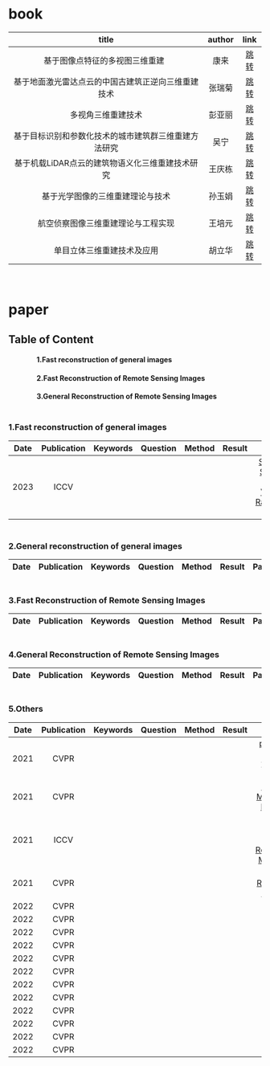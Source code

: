 # book
| title                           |   author     |        link          |
| :------------------------:      |    :-:      |         :-:          |
|&nbsp; &nbsp; &nbsp; 基于图像点特征的多视图三维重建 &nbsp; &nbsp; &nbsp; &nbsp;|康来  |[跳转](https://https://book.duxiu.com/bookDetail.jsp?dxNumber=000015618915&d=A9BEC0107C1B0A868889870A884A6324&fenlei=181610010703&sw=%E5%9F%BA%E4%BA%8E%E5%9B%BE%E5%83%8F%E7%82%B9%E7%89%B9%E5%BE%81%E7%9A%84%E5%A4%9A%E8%A7%86%E5%9B%BE%E4%B8%89%E7%BB%B4%E9%87%8D%E5%BB%BA+%E5%BA%B7%E6%9D%A5)|
|基于地面激光雷达点云的中国古建筑正逆向三维重建技术| 张瑞菊|[跳转](https://book.duxiu.com/bookDetail.jsp?dxNumber=000019485749&d=A1CB7198165AB13FDF22FB6B45627B0B&fenlei=1820060105&sw=%E5%9F%BA%E4%BA%8E%E5%9C%B0%E9%9D%A2%E6%BF%80%E5%85%89%E9%9B%B7%E8%BE%BE%E7%82%B9%E4%BA%91%E7%9A%84%E4%B8%AD%E5%9B%BD%E5%8F%A4%E5%BB%BA%E7%AD%91%E6%AD%A3%E9%80%86%E5%90%91%E4%B8%89%E7%BB%B4%E9%87%8D%E5%BB%BA%E6%8A%80%E6%9C%AF+%E5%BC%A0%E7%91%9E%E8%8F%8A)|
|多视角三维重建技术                               | 彭亚丽|[跳转](https://book.duxiu.com/bookDetail.jsp?dxNumber=000019170367&d=90F813BE8C83F988B098544B920334EC&fenlei=181610010703&sw=%E5%A4%9A%E8%A7%86%E8%A7%92%E4%B8%89%E7%BB%B4%E9%87%8D%E5%BB%BA%E6%8A%80%E6%9C%AF+%E5%BD%AD%E4%BA%9A%E4%B8%BD)|
|基于目标识别和参数化技术的城市建筑群三维重建方法研究 |吴宁|[跳转](https://book.duxiu.com/bookDetail.jsp?dxNumber=000016114342&d=4718776F92FF70D0539C02CC5AA2C645&fenlei=18201503&sw=%E5%9F%BA%E4%BA%8E%E7%9B%AE%E6%A0%87%E8%AF%86%E5%88%AB%E5%92%8C%E5%8F%82%E6%95%B0%E5%8C%96%E6%8A%80%E6%9C%AF%E7%9A%84%E5%9F%8E%E5%B8%82%E5%BB%BA%E7%AD%91%E7%BE%A4%E4%B8%89%E7%BB%B4%E9%87%8D%E5%BB%BA%E6%96%B9%E6%B3%95%E7%A0%94%E7%A9%B6+%E5%90%B4%E5%AE%81)|
|基于机载LiDAR点云的建筑物语义化三维重建技术研究     |王庆栋|[跳转](https://book.duxiu.com/bookDetail.jsp?dxNumber=000019396151&d=899BE8023CA45D9FA553EF882043D484&fenlei=1820060105&sw=%E5%9F%BA%E4%BA%8E%E8%AF%AD%E4%B9%89%E5%BB%BA%E6%A8%A1%E6%A1%86%E6%9E%B6%E7%9A%84%E6%9C%BA%E8%BD%BDLiDAR%E7%82%B9%E4%BA%91%E5%BB%BA%E7%AD%91%E7%89%A9%E4%B8%89%E7%BB%B4%E9%87%8D%E5%BB%BA%E6%8A%80%E6%9C%AF%E7%A0%94%E7%A9%B6)|
|基于光学图像的三维重建理论与技术                   |孙玉娟|[跳转](https://book.duxiu.com/bookDetail.jsp?dxNumber=000017133329&d=78D8750BBE3000A78415C21F3D81208E&fenlei=130306&sw=%E5%9F%BA%E4%BA%8E%E5%85%89%E5%AD%A6%E5%9B%BE%E5%83%8F%E7%9A%84%E4%B8%89%E7%BB%B4%E9%87%8D%E5%BB%BA%E7%90%86%E8%AE%BA%E4%B8%8E%E6%8A%80%E6%9C%AF+%E5%AD%99%E7%8E%89%E5%A8%9F)|
|航空侦察图像三维重建理论与工程实现                  |王培元|[跳转](https://book.duxiu.com/bookDetail.jsp?dxNumber=000019592848&d=3C708E4118EC7637F3340C4C83D5DC51&fenlei=050505&sw=%E8%88%AA%E7%A9%BA%E4%BE%A6%E5%AF%9F%E5%9B%BE%E5%83%8F%E4%B8%89%E7%BB%B4%E9%87%8D%E5%BB%BA%E7%90%86%E8%AE%BA%E4%B8%8E%E5%B7%A5%E7%A8%8B%E5%AE%9E%E7%8E%B0+%E7%8E%8B%E5%9F%B9%E5%85%83)|
|单目立体三维重建技术及应用                       | 胡立华|[跳转](https://book.duxiu.com/bookDetail.jsp?dxNumber=000018968622&d=57B0C773BA174C13CA8739034FFFCD09&fenlei=1820060105&sw=%E5%8D%95%E7%9B%AE%E7%AB%8B%E4%BD%93%E4%B8%89%E7%BB%B4%E9%87%8D%E5%BB%BA%E6%8A%80%E6%9C%AF%E5%8F%8A%E5%BA%94%E7%94%A8+%E8%83%A1%E7%AB%8B%E5%8D%8E)|

# <br>paper
## Table of Content
#### &emsp;&emsp;&emsp;&emsp;1.Fast reconstruction of general images
#### &emsp;&emsp;&emsp;&emsp;2.Fast Reconstruction of Remote Sensing Images
#### &emsp;&emsp;&emsp;&emsp;3.General Reconstruction of Remote Sensing Images  

### <br>1.Fast reconstruction of general images
|Date |Publication|	Keywords|Question|Method|Result  |	Paper       |	code| Status |
| :-:  | :-:     | :-:     | :-:     | :-:   | :-:   | :-:          | :-:  | :-:   |
|2023 |  ICCV    |         |         |       |       | [Strivec: Sparse Tri-Vector Radiance Fields](https://cz5waila03cyo0tux1owpyofgoryroob.aminer.cn/DB/C2/13/DBC2137E3A65428B00909389DF42C6B6.pdf)|  https://github.com/Zerg-Overmind/Strivec|   |

### <br>2.General reconstruction of general images
|Date |Publication|	Keywords|Question|Method|Result  |	Paper       |	code| Status |
| :-:  | :-:     | :-:     | :-:     | :-:   | :-:   | :-:          | :-:  | :-:   |

### <br>3.Fast Reconstruction of Remote Sensing Images
|Date |Publication|	Keywords|Question|Method|Result  |	Paper       |	code| Status |
| :-:  | :-:     | :-:     | :-:     | :-:   | :-:   | :-:          | :-:  | :-:   |


### <br>4.General Reconstruction of Remote Sensing Images
|Date |Publication|	Keywords|Question|Method|Result  |	Paper       |	code| Status |
| :-:  | :-:     | :-:     | :-:     | :-:   | :-:   | :-:          | :-:  | :-:   |

### <br>5.Others
|Date |Publication|	Keywords|Question|Method|Result  |	Paper       |	code| Status |
| :-:  | :-:     | :-:     | :-:     | :-:   | :-:   | :-:          | :-:  | :-:   |
|2021 |  CVPR    |         |         |       |       |[pixelNeRF: Neural Radiance Fields from One or Few Images](https://openaccess.thecvf.com/content/CVPR2021/papers/Yu_pixelNeRF_Neural_Radiance_Fields_From_One_or_Few_Images_CVPR_2021_paper.pdf)|      |      |
|2021 |CVPR      |          |        |       |       |[IBRNet: Learning Multi-View Image-Based Rendering](https://openaccess.thecvf.com/content/CVPR2021/papers/Wang_IBRNet_Learning_Multi-View_Image-Based_Rendering_CVPR_2021_paper.pdf)|     |       |
|2021 |ICCV       |          |       |       |       |[MVSNeRF: Fast Generalizable Radiance Field Reconstructionfrom Multi-View Stereo](https://openaccess.thecvf.com/content/ICCV2021/papers/Chen_MVSNeRF_Fast_Generalizable_Radiance_Field_Reconstruction_From_Multi-View_Stereo_ICCV_2021_paper.pdf)| https://github.com/apchenstu/mvsnerf  |      |
|2021 |  CVPR    |         |         |       |       |[D-NeRF: Neural Radiance Fields for Dynamic Scenes](arxiv.org/pdf/2011.13961v1.pdf)|  albertpumarola/D-NeRF (github.com)   |      |
|2022 |  CVPR    |         |         |       |       |[]()|           |          |
|2022 |  CVPR    |         |         |       |       |[]()|           |          |
|2022 |  CVPR    |         |         |       |       |[]()|           |          |
|2022 |  CVPR    |         |         |       |       |[]()|           |          |
|2022 |  CVPR    |         |         |       |       |[]()|           |          |
|2022 |  CVPR    |         |         |       |       |[]()|           |          |
|2022 |  CVPR    |         |         |       |       |[]()|           |          |
|2022 |  CVPR    |         |         |       |       |[]()|           |          |
|2022 |  CVPR    |         |         |       |       |[]()|           |          |
|2022 |  CVPR    |         |         |       |       |[]()|           |          |
|2022 |  CVPR    |         |         |       |       |[]()|           |          |
|2022 |  CVPR    |         |         |       |       |[]()|           |          |
